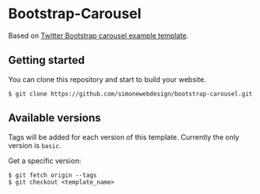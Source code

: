 # Bootstrap-Carousel

Based on [Twitter Bootstrap carousel example template](http://twitter.github.com/bootstrap/examples/carousel.html).

## Getting started

You can clone this repository and start to build your website.

`$ git clone https://github.com/simonewebdesign/bootstrap-carousel.git`

## Available versions

Tags will be added for each version of this template. Currently the only version
is `basic`.

Get a specific version:

```
$ git fetch origin --tags
$ git checkout <template_name>
```
